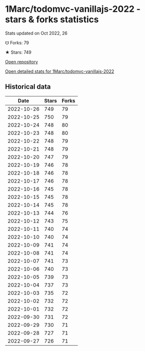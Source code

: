 # 1Marc/todomvc-vanillajs-2022 - stars & forks statistics

Stats updated on Oct 2022, 26

☋ Forks: 79

★ Stars: 749

[Open repository](https://github.com/1Marc/todomvc-vanillajs-2022)

[Open detailed stats for 1Marc/todomvc-vanillajs-2022](https://reviewgithub.com/rep/1Marc/todomvc-vanillajs-2022)

## Historical data
| Date | Stars | Forks |
|------|-------|-------|
| 2022-10-26 | 749 | 79 | 
| 2022-10-25 | 750 | 79 | 
| 2022-10-24 | 748 | 80 | 
| 2022-10-23 | 748 | 80 | 
| 2022-10-22 | 748 | 79 | 
| 2022-10-21 | 748 | 79 | 
| 2022-10-20 | 747 | 79 | 
| 2022-10-19 | 746 | 78 | 
| 2022-10-18 | 746 | 78 | 
| 2022-10-17 | 746 | 78 | 
| 2022-10-16 | 745 | 78 | 
| 2022-10-15 | 745 | 78 | 
| 2022-10-14 | 745 | 78 | 
| 2022-10-13 | 744 | 76 | 
| 2022-10-12 | 743 | 75 | 
| 2022-10-11 | 740 | 74 | 
| 2022-10-10 | 740 | 74 | 
| 2022-10-09 | 741 | 74 | 
| 2022-10-08 | 741 | 74 | 
| 2022-10-07 | 741 | 73 | 
| 2022-10-06 | 740 | 73 | 
| 2022-10-05 | 739 | 73 | 
| 2022-10-04 | 737 | 73 | 
| 2022-10-03 | 735 | 72 | 
| 2022-10-02 | 732 | 72 | 
| 2022-10-01 | 732 | 72 | 
| 2022-09-30 | 731 | 72 | 
| 2022-09-29 | 730 | 71 | 
| 2022-09-28 | 727 | 71 | 
| 2022-09-27 | 726 | 71 | 

